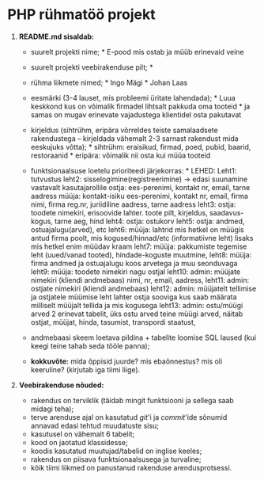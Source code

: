 # PHP rühmatöö projekt

1. **README.md sisaldab:**
    * suurelt projekti nime;
			* E-pood mis ostab ja müüb erinevaid veine
	
    * suurelt projekti veebirakenduse pilt;
			*
			
	* rühma liikmete nimed; 
			* Ingo Mägi
			* Johan Laas
		
    * eesmärki (3-4 lauset, mis probleemi üritate lahendada);
			* Luua keskkond kus on võimalik firmadel lihtsalt pakkuda oma tooteid
			* ja samas on mugav erinevate vajadustega klientidel osta pakutavat
	
	* kirjeldus (sihtrühm, eripära võrreldes teiste samalaadsete rakendustega – kirjeldada vähemalt 2-3 sarnast rakendust mida eeskujuks võtta);
			* sihtrühm: eraisikud, firmad, poed, pubid, baarid, restoraanid
			* eripära: võimalik nii osta kui müüa tooteid
	
	* funktsionaalsuse loetelu prioriteedi järjekorras:
			* LEHED:
				Leht1:  tutvustus
				leht2: sisselogimine(registreerimine) -> edasi suunamine vastavalt kasutajarollile
						ostja: ees-perenimi, kontakt nr, email, tarne aadress
						müüja: kontakt-isiku ees-perenimi, kontakt nr, email, firma nimi, firma reg.nr, juriidiline aadress, tarne aadress
				leht3: ostja: toodete nimekiri, erisoovide lahter.
							toote pilt, kirjeldus, saadavus-kogus, tarne aeg, hind
				leht4: ostja: ostukorv
				leht5: ostja: andmed, ostuajalugu(arved), etc
				leht6: müüja: lahtrid mis hetkel on müügis antud firma poolt, mis kogused/hinnad/etc
							  (informatiivne leht) lisaks mis hetkel enim müüdav kraam
				leht7: müüja: pakkumiste tegemise leht (uued/vanad tooted), hindade-koguste muutmine, 
				leht8: müüja: firma andmed ja ostuajalugu koos arvetega ja muu seonduvaga
				leht9: müüja: toodete nimekiri nagu ostjal
				leht10: admin: müüjate nimekiri (kliendi andmebaas) nimi, nr, email, aadress,
				leht11: admin: ostjate nimekiri (kliendi andmebaas)
				leht12: admin: müüjatelt tellimise ja ostjatele müümise leht
							lahter ostja sooviga kus saab määrata milliselt müüjalt tellida ja mis kogusega
				leht13: admin: ostu/müügi arved 2 erinevat tabelit, üks ostu arved teine müügi arved, 
								näitab ostjat, müüjat, hinda, tasumist, transpordi staatust, 
		
    * andmebaasi skeem loetava pildina + tabelite loomise SQL laused (kui keegi teine tahab seda tööle panna);
    * **kokkuvõte:** mida õppisid juurde? mis ebaõnnestus? mis oli keeruline? (kirjutab iga tiimi liige).


2. **Veebirakenduse nõuded:**
    * rakendus on terviklik (täidab mingit funktsiooni ja sellega saab midagi teha);
    * terve arenduse ajal on kasutatud _git_'i ja _commit_'ide sõnumid annavad edasi tehtud muudatuste sisu; 
    * kasutusel on vähemalt 6 tabelit;
    * kood on jaotatud klassidesse;
    * koodis kasutatud muutujad/tabelid on inglise keeles;
    * rakendus on piisava funktsionaalsusega ja turvaline;
    * kõik tiimi liikmed on panustanud rakenduse arendusprotsessi.